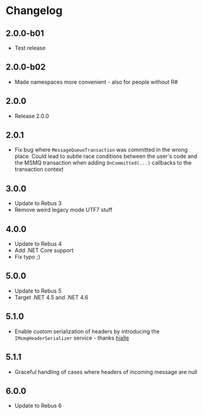 # Changelog

## 2.0.0-b01
* Test release

## 2.0.0-b02
* Made namespaces more convenient - also for people without R#

## 2.0.0
* Release 2.0.0

## 2.0.1
* Fix bug where `MessageQueueTransaction` was committed in the wrong place. Could lead to subtle race conditions between the user's code and the MSMQ transaction when adding `OnCommitted(...)` callbacks to the transaction context

## 3.0.0
* Update to Rebus 3
* Remove weird legacy mode UTF7 stuff

## 4.0.0
* Update to Rebus 4
* Add .NET Core support
* Fix typo ;)

## 5.0.0
* Update to Rebus 5
* Target .NET 4.5 and .NET 4.6

## 5.1.0
* Enable custom serialization of headers by introducing the `IMsmqHeaderSerializer` service - thanks [hjalle]

## 5.1.1
* Graceful handling of cases where headers of incoming message are null

## 6.0.0
* Update to Rebus 6

[hjalle]: https://github.com/hjalle